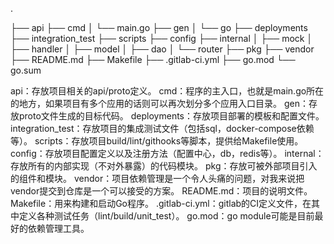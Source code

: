 .


├── api
├── cmd
│   └── main.go
├── gen
│   └── go
├── deployments
├── integration_test
├── scripts
├── config
├── internal
│   ├── mock
│   ├── handler
│   ├── model
│   ├── dao
│   └── router
├── pkg
├── vendor
├── README.md
├── Makefile
├── .gitlab-ci.yml
├── go.mod
└── go.sum















api：存放项目相关的api/proto定义。
cmd：程序的主入口，也就是main.go所在的地方，如果项目有多个应用的话则可以再次划分多个应用入口目录。
gen：存放proto文件生成的目标代码。
deployments：存放项目部署的模板和配置文件。
integration_test：存放项目的集成测试文件（包括sql，docker-compose依赖等）。
scripts：存放项目build/lint/githooks等脚本，提供给Makefile使用。
config：存放项目配置定义以及注册方法（配置中心，db，redis等）。
internal：存放所有的内部实现（不对外暴露）的代码模块。
pkg：存放可被外部项目引入的组件和模块。
vendor：项目依赖管理是一个令人头痛的问题，对我来说把vendor提交到仓库是一个可以接受的方案。
README.md：项目的说明文件。
Makefile：用来构建和启动Go程序。
.gitlab-ci.yml：gitlab的CI定义文件，在其中定义各种测试任务（lint/build/unit_test）。
go.mod：go module可能是目前最好的依赖管理工具。
